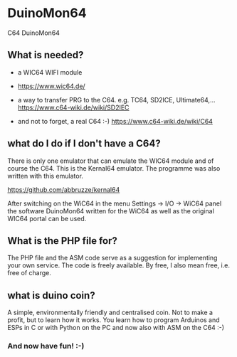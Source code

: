 # DuinoMon64
C64 DuinoMon64

## What is needed?

- a WIC64 WIFI module
- https://www.wic64.de/

- a way to transfer PRG to the C64. e.g. TC64, SD2ICE, Ultimate64,...
https://www.c64-wiki.de/wiki/SD2IEC

- and not to forget, a real C64 :-)
https://www.c64-wiki.de/wiki/C64

## what do I do if I don't have a C64?
There is only one emulator that can emulate the WIC64 module and of course the C64. This is the Kernal64 emulator.
The programme was also written with this emulator.

https://github.com/abbruzze/kernal64

After switching on the WiC64 in the menu Settings -> I/O -> WiC64 panel the software DuinoMon64 written 
for the WiC64 as well as the original WIC64 portal can be used.

## What is the PHP file for?
The PHP file and the ASM code serve as a suggestion for implementing your own service.
The code is freely available. By free, I also mean free, i.e. free of charge.

## what is duino coin?
A simple, environmentally friendly and centralised coin. Not to make a profit, but to learn how it works. 
You learn how to program Arduinos and ESPs in C or with Python on the PC and now also with ASM on the C64 :-)

### And now have fun! :-)
